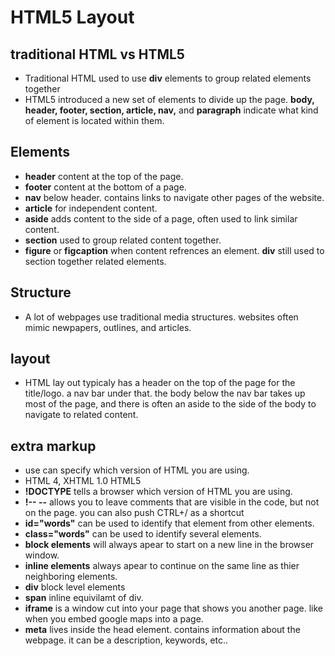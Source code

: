 # HTML5 Layout

## traditional HTML vs HTML5
- Traditional HTML used to use **div** elements to group related elements together
- HTML5 introduced a new set of elements to divide up the page. **body, header, footer, section, article, nav,** and **paragraph** indicate what kind of element is located within them.

## Elements
-  **header** content at the top of the page.
- **footer** content at the bottom of a page.
- **nav** below header. contains links to navigate other pages of the website.
- **article** for independent content.
- **aside** adds content to the side of a page, often used to link similar content.
- **section** used to group related content together.
- **figure** or **figcaption** when content refrences an element.
**div** still used to section together related elements.

## Structure
- A lot of webpages use traditional media structures. websites often mimic newpapers, outlines, and articles.

## layout
- HTML lay out typicaly has a header on the top of the page for the title/logo. a nav bar under that. the body below the nav bar takes up most of the page, and there is often an aside to the side of the body to navigate to related content.

## extra markup
- use can specify which version of HTML you are using.
- HTML 4, XHTML 1.0 HTML5
- **!DOCTYPE** tells a browser which version of HTML you are using.
- **!-- --** allows you to leave comments that are visible in the code, but not on the page. you can also push CTRL+/ as a shortcut
- **id="words"** can be used to identify that element from other elements.
- **class="words"** can be used to identify several elements.
- **block elements** will always apear to start on a new line in the browser window.
- **inline elements** always apear to continue on the same line as thier neighboring elements.
- **div** block level elements
- **span** inline equivilamt of div.
- **iframe** is a window cut into your page that shows you another page. like when you embed google maps into a page.
- **meta** lives inside the head element. contains information about the webpage. it can be a description, keywords, etc..
